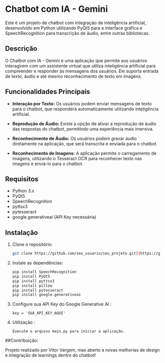 # Chatbot com IA - Gemini

Este é um projeto de chatbot com integração de inteligência artificial, desenvolvido em Python utilizando PyQt5 para a interface gráfica e SpeechRecognition para transcrição de áudio, entre outras bibliotecas.

## Descrição

O Chatbot com IA - Gemini é uma aplicação que permite aos usuários interagirem com um assistente virtual que utiliza inteligência artificial para compreender e responder às mensagens dos usuários. Ele suporta entrada de texto, áudio e até mesmo reconhecimento de texto em imagens.

## Funcionalidades Principais

- **Interação por Texto:** Os usuários podem enviar mensagens de texto para o chatbot, que responderá automaticamente utilizando inteligência artificial.

- **Reprodução de Áudio:** Existe a opção de ativar a reprodução de áudio das respostas do chatbot, permitindo uma experiência mais imersiva.

- **Reconhecimento de Áudio:** Os usuários podem gravar áudio diretamente na aplicação, que será transcrita e enviada para o chatbot.

- **Reconhecimento de Imagens:** A aplicação permite o carregamento de imagens, utilizando o Tesseract OCR para reconhecer texto nas imagens e enviá-lo para o chatbot.

## Requisitos

- Python 3.x
- PyQt5
- SpeechRecognition
- pyttsx3
- pytesseract
- google.generativeai (API Key necessária)

## Instalação

1. Clone o repositório:
   ```bash
   git clone https://github.com/seu_usuario/seu_projeto.git](https://github.com/vitorvargem27/chatbotWithAI.git)

2. Instale as dependências:
   ```bash
   pip install SpeechRecognition
   pip install PyQt5
   pip install pyttsx3
   pip install pillow
   pip install pytesseract
   pip install google.generativeai

3. Configure sua API Key do Google Generative AI :
   ```
   key = 'SUA_API_KEY_AQUI'
   ```

5. Utilização :
   ```
   Execute o arquivo main.py para iniciar a aplicação.
   ```

##Contribuição:

Projeto realizado por Vitor Vargem, mas aberto a novas melhorias de design e integração de learnings dentro do chatbot!
   

